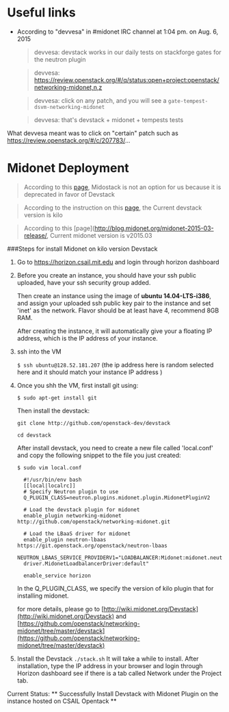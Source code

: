 # Useful links

- According to "devvesa" in #midonet IRC channel at 1:04 pm. on Aug. 6, 2015
 
    > devvesa: devstack works in our daily tests on stackforge gates for the neutron plugin

    > devvesa: https://review.openstack.org/#/q/status:open+project:openstack/networking-midonet,n,z

    > devvesa: click on any patch, and you will see a `gate-tempest-dsvm-networking-midonet`

    > devvesa: that's devstack + midonet + tempests tests

What devvesa meant was to click on "certain" patch such as https://review.openstack.org/#/c/207783/... 

# Midonet Deployment

>According to this [page](https://github.com/midonet/midostack), Midostack is not an option for us because it is deprecated in favor of Devstack 

>According to the instruction on this [page](https://support.software.dell.com/foglight-for-virtualization-enterprise-edition/kb/138380), the Current devstack version is kilo

>According to this [page](http://blog.midonet.org/midonet-2015-03-release/, Current midonet version is v2015.03

###Steps for install Midonet on kilo version Devstack
1. Go to https://horizon.csail.mit.edu and login through horizon dashboard

2. Before you create an instance, you should have your ssh public uploaded, have your ssh security group added. 
   
   Then create an instance using the image of <b> ubuntu 14.04-LTS-i386</b>, and assign your uploaded ssh public key pair to the instance and set 'inet' as the network. Flavor should be at least have 4, recommend 8GB RAM.
   
   After creating the instance, it will automatically give your a floating IP address, which is the IP address of your instance. 

3. ssh into the VM

    `$ ssh ubuntu@128.52.181.207` (the ip address here is random selected here and it should match your instance IP address )

4. Once you shh the VM, first install git using:

    `$ sudo apt-get install git`
  
   Then install the devstack:

    `git clone http://github.com/openstack-dev/devstack`
    
    `cd devstack`

   After install devstack, you need to create a new file called 'local.conf' and copy the following snippet to the file you just created:

    `$ sudo vim local.conf`

         #!/usr/bin/env bash
         [[local|localrc]]
         # Specify Neutron plugin to use
         Q_PLUGIN_CLASS=neutron.plugins.midonet.plugin.MidonetPluginV2

         # Load the devstack plugin for midonet
         enable_plugin networking-midonet http://github.com/openstack/networking-midonet.git

         # Load the LBaaS driver for midonet
         enable_plugin neutron-lbaas https://git.openstack.org/openstack/neutron-lbaas
         NEUTRON_LBAAS_SERVICE_PROVIDERV1="LOADBALANCER:Midonet:midonet.neutron.services.loadbalancer.
         driver.MidonetLoadbalancerDriver:default"

         enable_service horizon
   
   In the Q_PLUGIN_CLASS, we specify the version of kilo plugin that for installing midonet. 

   for more details, please go to [http://wiki.midonet.org/Devstack](http://wiki.midonet.org/Devstack) and [https://github.com/openstack/networking-midonet/tree/master/devstack](https://github.com/openstack/networking-midonet/tree/master/devstack)
5. Install the Devstack 
   `./stack.sh` 
   It will take a while to install. After installation, type the IP address in your browser and login through Horizon dashboard see if there is a tab called Network under the Project tab. 

Current Status:
   ** Successfully Install Devstack with Midonet Plugin on the instance hosted on CSAIL Opentack  **